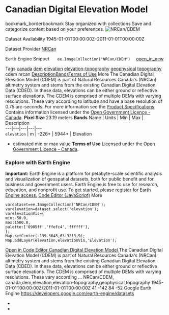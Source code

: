  
#  Canadian Digital Elevation Model 
bookmark_borderbookmark Stay organized with collections  Save and categorize content based on your preferences.
![NRCan/CDEM](https://developers.google.com/earth-engine/datasets/images/NRCan/NRCan_CDEM_sample.png) 

Dataset Availability
    1945-01-01T00:00:00Z–2011-01-01T00:00:00Z 

Dataset Provider
     [ NRCan ](https://open.canada.ca/data/en/dataset/7f245e4d-76c2-4caa-951a-45d1d2051333) 

Earth Engine Snippet
     `    ee.ImageCollection("NRCan/CDEM")   ` [ open_in_new ](https://code.earthengine.google.com/?scriptPath=Examples:Datasets/NRCan/NRCan_CDEM) 

Tags
     [canada](https://developers.google.com/earth-engine/datasets/tags/canada) [dem](https://developers.google.com/earth-engine/datasets/tags/dem) [elevation](https://developers.google.com/earth-engine/datasets/tags/elevation) [elevation-topography](https://developers.google.com/earth-engine/datasets/tags/elevation-topography) [geophysical](https://developers.google.com/earth-engine/datasets/tags/geophysical) [topography](https://developers.google.com/earth-engine/datasets/tags/topography)
cdem
nrcan
[Description](https://developers.google.com/earth-engine/datasets/catalog/NRCan_CDEM#description)[Bands](https://developers.google.com/earth-engine/datasets/catalog/NRCan_CDEM#bands)[Terms of Use](https://developers.google.com/earth-engine/datasets/catalog/NRCan_CDEM#terms-of-use) More
The Canadian Digital Elevation Model (CDEM) is part of Natural Resources Canada's (NRCan) altimetry system and stems from the existing Canadian Digital Elevation Data (CDED). In these data, elevations can be either ground or reflective surface elevations.
The CDEM is comprised of multiple DEMs with varying resolutions. These vary according to latitude and have a base resolution of 0.75 arc-seconds. For more information see the [Product Specifications](https://ftp.geogratis.gc.ca/pub/nrcan_rncan/elevation/cdem_mnec/doc/CDEM_product_specs.pdf)
Contains information licensed under the [Open Government Licence - Canada](https://open.canada.ca/en/open-government-licence-canada).
**Pixel Size** 23.19 meters 
**Bands**
Name | Units | Min | Max | Description  
---|---|---|---|---  
`elevation` | m |  -226*  |  5944*  | Elevation  
* estimated min or max value 
**Terms of Use**
Licensed under the [Open Government Licence - Canada](https://open.canada.ca/en/open-government-licence-canada).
### Explore with Earth Engine
**Important:** Earth Engine is a platform for petabyte-scale scientific analysis and visualization of geospatial datasets, both for public benefit and for business and government users. Earth Engine is free to use for research, education, and nonprofit use. To get started, please [register for Earth Engine access.](https://console.cloud.google.com/earth-engine)
[Code Editor (JavaScript)](https://developers.google.com/earth-engine/datasets/catalog/NRCan_CDEM#code-editor-javascript-sample) More
```
vardataset=ee.ImageCollection('NRCan/CDEM');
varelevation=dataset.select('elevation');
varelevationVis={
min:-50.0,
max:1500.0,
palette:['0905ff','ffefc4','ffffff'],
};
Map.setCenter(-139.3643,63.3213,9);
Map.addLayer(elevation,elevationVis,'Elevation');
```
[ Open in Code Editor ](https://code.earthengine.google.com/?scriptPath=Examples:Datasets/NRCan/NRCan_CDEM)
[ Canadian Digital Elevation Model ](https://developers.google.com/earth-engine/datasets/catalog/NRCan_CDEM)
The Canadian Digital Elevation Model (CDEM) is part of Natural Resources Canada's (NRCan) altimetry system and stems from the existing Canadian Digital Elevation Data (CDED). In these data, elevations can be either ground or reflective surface elevations. The CDEM is comprised of multiple DEMs with varying resolutions. These vary according …
NRCan/CDEM, canada,dem,elevation,elevation-topography,geophysical,topography 
1945-01-01T00:00:00Z/2011-01-01T00:00:00Z
41 -142 84 -52 
Google Earth Engine
https://developers.google.com/earth-engine/datasets
  * [ ](https://doi.org/https://open.canada.ca/data/en/dataset/7f245e4d-76c2-4caa-951a-45d1d2051333)
  * [ ](https://doi.org/https://developers.google.com/earth-engine/datasets/catalog/NRCan_CDEM)


